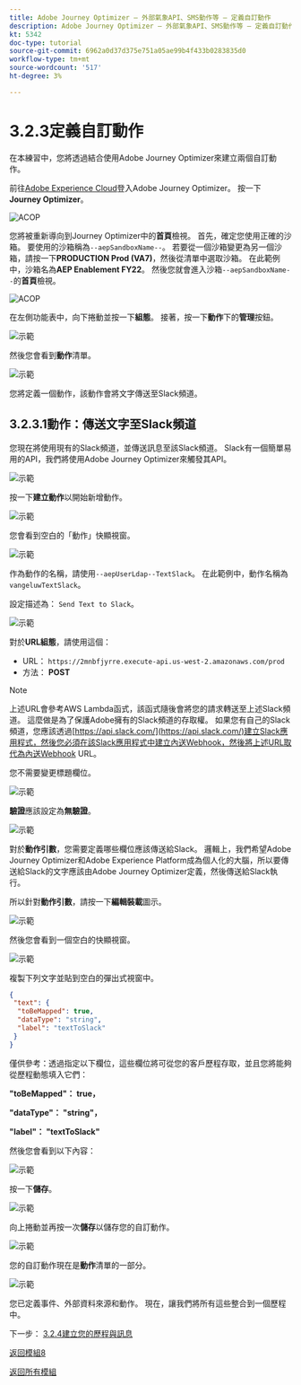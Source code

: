 ```yaml
---
title: Adobe Journey Optimizer — 外部氣象API、SMS動作等 — 定義自訂動作
description: Adobe Journey Optimizer — 外部氣象API、SMS動作等 — 定義自訂動作
kt: 5342
doc-type: tutorial
source-git-commit: 6962a0d37d375e751a05ae99b4f433b0283835d0
workflow-type: tm+mt
source-wordcount: '517'
ht-degree: 3%

---
```


# 3.2.3定義自訂動作

在本練習中，您將透過結合使用Adobe Journey Optimizer來建立兩個自訂動作。

前往[Adobe Experience Cloud](https://experience.adobe.com)登入Adobe Journey Optimizer。 按一下&#x200B;**Journey Optimizer**。

![ACOP](./../../../modules/ajo-b2c/module3.2/images/acophome.png)

您將被重新導向到Journey Optimizer中的&#x200B;**首頁**&#x200B;檢視。 首先，確定您使用正確的沙箱。 要使用的沙箱稱為`--aepSandboxName--`。 若要從一個沙箱變更為另一個沙箱，請按一下&#x200B;**PRODUCTION Prod (VA7)**，然後從清單中選取沙箱。 在此範例中，沙箱名為&#x200B;**AEP Enablement FY22**。 然後您就會進入沙箱`--aepSandboxName--`的&#x200B;**首頁**&#x200B;檢視。

![ACOP](./../../../modules/ajo-b2c/module3.2/images/acoptriglp.png)

在左側功能表中，向下捲動並按一下&#x200B;**組態**。 接著，按一下&#x200B;**動作**&#x200B;下的&#x200B;**管理**&#x200B;按鈕。

![示範](./images/menuactions.png)

然後您會看到&#x200B;**動作**&#x200B;清單。

![示範](./images/acthome.png)

您將定義一個動作，該動作會將文字傳送至Slack頻道。

## 3.2.3.1動作：傳送文字至Slack頻道

您現在將使用現有的Slack頻道，並傳送訊息至該Slack頻道。 Slack有一個簡單易用的API，我們將使用Adobe Journey Optimizer來觸發其API。

![示範](./images/slack.png)

按一下&#x200B;**建立動作**&#x200B;以開始新增動作。

![示範](./images/adda.png)

您會看到空白的「動作」快顯視窗。

![示範](./images/emptyact.png)

作為動作的名稱，請使用`--aepUserLdap--TextSlack`。 在此範例中，動作名稱為`vangeluwTextSlack`。

設定描述為： `Send Text to Slack`。

![示範](./images/slackname.png)

對於&#x200B;**URL組態**，請使用這個：

- URL： `https://2mnbfjyrre.execute-api.us-west-2.amazonaws.com/prod`
- 方法： **POST**

>[!NOTE]
>
>上述URL會參考AWS Lambda函式，該函式隨後會將您的請求轉送至上述Slack頻道。 這麼做是為了保護Adobe擁有的Slack頻道的存取權。 如果您有自己的Slack頻道，您應該透過[https://api.slack.com/](https://api.slack.com/)建立Slack應用程式，然後您必須在該Slack應用程式中建立內送Webhook，然後將上述URL取代為內送Webhook URL。

您不需要變更標題欄位。

![示範](./images/slackurl.png)

**驗證**&#x200B;應該設定為&#x200B;**無驗證**。

![示範](./images/slackauth.png)

對於&#x200B;**動作引數**，您需要定義哪些欄位應該傳送給Slack。 邏輯上，我們希望Adobe Journey Optimizer和Adobe Experience Platform成為個人化的大腦，所以要傳送給Slack的文字應該由Adobe Journey Optimizer定義，然後傳送給Slack執行。

所以針對&#x200B;**動作引數**，請按一下&#x200B;**編輯裝載**&#x200B;圖示。

![示範](./images/slackmsgp.png)

然後您會看到一個空白的快顯視窗。

![示範](./images/slackmsgpopup.png)

複製下列文字並貼到空白的彈出式視窗中。

```json
{
 "text": {
  "toBeMapped": true,
  "dataType": "string",
  "label": "textToSlack"
 }
}
```

僅供參考：透過指定以下欄位，這些欄位將可從您的客戶歷程存取，並且您將能夠從歷程動態填入它們：

**&quot;toBeMapped&quot;： true，**

**&quot;dataType&quot;： &quot;string&quot;，**

**&quot;label&quot;： &quot;textToSlack&quot;**

然後您會看到以下內容：

![示範](./images/slackmsgpopup1.png)

按一下&#x200B;**儲存**。

![示範](./images/twiliomsgpopup2.png)

向上捲動並再按一次&#x200B;**儲存**&#x200B;以儲存您的自訂動作。

![示範](./images/slackmsgpopup3.png)

您的自訂動作現在是&#x200B;**動作**&#x200B;清單的一部分。

![示範](./images/slackdone.png)

您已定義事件、外部資料來源和動作。 現在，讓我們將所有這些整合到一個歷程中。

下一步： [3.2.4建立您的歷程與訊息](./ex4.md)

[返回模組8](journey-orchestration-external-weather-api-sms.md)

[返回所有模組](../../../overview.md)
